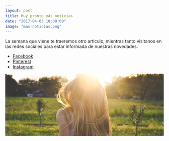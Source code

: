 ```yaml
---
layout: post
title: Muy pronto más noticias
date: "2017-04-03 10:00:00"
image: "mas-noticias.png"
---
```

<article class="container mod-row">
  <div class="container-item-text-left">
    <p>
     La semana que viene te traeremos otro articulo, mientras tanto visitanos en las redes sociales para estar informada de nuestras novedades.
     <ul class="inline-list-app-footer text-center">
       <li><a href="https://www.facebook.com/peluqueria.escandalo" title="Twitter">Facebook</a></li>
       <li><a href="https://es.pinterest.com/peluescandalo/" title="Twitter">Pinterest</a></li>
       <li><a href="https://www.instagram.com/peluqueria_escandalo/?hl=es" title="Twitter">Instagram</a></li>
     </ul>
    </p>
  </div>
  <div>
     <img src="img/noticias.jpg" width="600" height="auto" alt="Las 10 mejores verduras para comer este invierno">
  </div>
